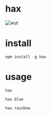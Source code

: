 # hax

![wut](http://f.cl.ly/items/0q1P2i2U2s390a2S1j3T/aph_39.jpg)

# install

    npm install -g hax

# usage

    hax

    hax blue

    hax rainbow
